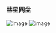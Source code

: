 ### 彗星网盘

[在线网站]: pan.nomelin.top

![image](https://github.com/nomelin/comet-pan/assets/107407124/9ee03f83-4102-4945-b790-70c374b88d0a)
![image](https://github.com/nomelin/comet-pan/assets/107407124/c8eedfd3-88e9-469c-90c8-f9e283729060)
